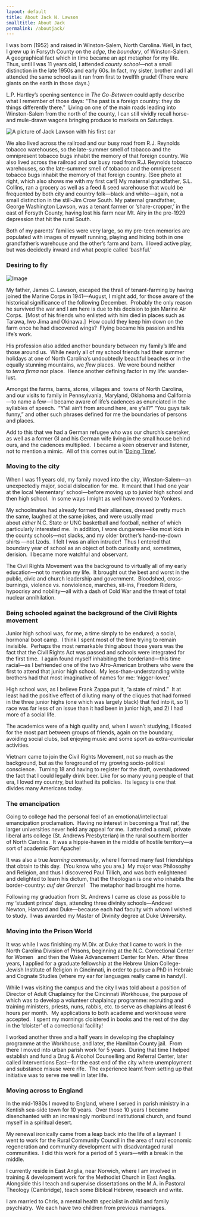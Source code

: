 ```yaml
---
layout: default
title: About Jack N. Lawson
smalltitle: About Jack
permalink: /aboutjack/
---
```


I was born (1952) and raised in Winston-Salem, North Carolina. Well, in fact, I grew up in Forsyth County on the _edge_, the _boundary_, of Winston-Salem. A geographical fact which in time became an apt metaphor for my life. Thus, until I was 11 years old, I attended _county school_—not a small distinction in the late 1950s and early 60s. In fact, my sister, brother and I all attended the same school as it ran from first to twelfth grade! (There were giants on the earth in those days.)

L.P. Hartley’s opening sentence in _The Go-Between_ could aptly describe what I remember of those days: "The past is a foreign country: they do things differently there."  Living on one of the main roads leading into Winston-Salem from the north of the county, I can still vividly recall horse- and mule-drawn wagons bringing produce to markets on Saturdays.

![A picture of Jack Lawson with his first car](http://jacknlawson.com/images/first-car.jpg)

We also lived across the railroad and our busy road from R.J. Reynolds tobacco warehouses, so the late-summer smell of tobacco and the omnipresent tobacco bugs inhabit the memory of that foreign country. We also lived across the railroad and our busy road from R.J. Reynolds tobacco warehouses, so the late-summer smell of tobacco and the omnipresent tobacco bugs inhabit the memory of that foreign country. (See photo at right, which also shows me with my first car!) My maternal grandfather, S.L. Collins, ran a grocery as well as a feed & seed warehouse that would be frequented by both city and country folk—black and white—again, not a small distinction in the still-Jim Crow South. My paternal grandfather, George Washington Lawson, was a tenant farmer or ‘share-cropper,’ in the east of Forsyth County, having lost his farm near Mt. Airy in the pre-1929 depression that hit the rural South. 

Both of my parents’ families were very large, so my pre-teen memories are populated with images of myself running, playing and hiding both in one grandfather’s warehouse and the other’s farm and barn.  I loved active play, but was decidedly inward and what people called ‘bashful.’

### Desiring to fly

![Image](http://jacknlawson.com/images/jacksdad.jpg)

My father, James C. Lawson, escaped the thrall of tenant-farming by having joined the Marine Corps in 1941—August, I might add, for those aware of the historical significance of the following December.  Probably the only reason he survived the war and I am here is due to his decision to join Marine Air Corps.  [Most of his friends who enlisted with him died in places such as Tarawa, Iwo Jima and Okinawa.]  How could they keep him down on the farm once he had discovered wings?  Flying became his passion and his life’s work. 

His profession also added another boundary between my family’s life and those around us.  While nearly all of my school friends had their summer holidays at one of North Carolina’s undoubtedly beautiful beaches or in the equally stunning mountains, we _flew_ places.  We were bound neither to _terra firma_ nor place.  Hence another defining factor in my life: wander-lust.

Amongst the farms, barns, stores, villages and  towns of North Carolina, and our visits to family in Pennsylvania, Maryland, Oklahoma and California—to name a few—I became aware of life’s cadences as enunciated in the syllables of speech.  “Y’all ain’t from around here, are y’all?” “You guys talk funny,” and other such phrases defined for me the boundaries of persons and places.   

Add to this that we had a German refugee who was our church’s caretaker, as well as a former GI and his German wife living in the small house behind ours, and the cadences multiplied.  I became a keen observer and listener, not to mention a mimic.  All of this comes out in '[Doing Time'](http://jacknlawson.com/doingtime.html).

### Moving to the city

When I was 11 years old, my family moved into the _city_, Winston-Salem—an unexpectedly major, social dislocation for me.  It meant that I had one year at the local ‘elementary’ school—before moving up to junior high school and then high school.  In some ways I might as well have moved to Yonkers. 

My schoolmates had already formed their alliances, dressed pretty much the same, laughed at the same jokes, and were usually mad about _either_ N.C. State or UNC basketball and football, neither of which particularly interested me.  In addition, I wore dungarees—like most kids in the county schools—not slacks, and my older brother’s hand-me-down shirts —not Izods.  I felt I was an alien intruder!  Thus I entered that boundary year of school as an object of both curiosity and, sometimes, derision.  I became more watchful and observant.

The Civil Rights Movement was the background to virtually all of my early education—not to mention my life.  It brought out the best and worst in the public, civic and church leadership and government.  Bloodshed, cross-burnings, violence vs. nonviolence, marches, sit-ins, Freedom Riders, hypocrisy and nobility—all with a dash of Cold War and the threat of total nuclear annihilation.

### Being schooled against the background of the Civil Rights movement

Junior high school was, for me, a time simply to be endured; a social, hormonal boot camp.  I think I spent most of the time trying to remain invisible.  Perhaps the most remarkable thing about those years was the fact that the Civil Rights Act was passed and schools were integrated for the first time.  I again found myself inhabiting the borderland—this time racial—as I befriended one of the two Afro-American brothers who were the first to attend that junior high school.  My less-than-understanding white brothers had that most imaginative of names for me: ‘nigger-lover.’

High school was, as I believe Frank Zappa put it, “a state of mind.”  It at least had the positive effect of diluting many of the cliques that had formed in the three junior highs (one which was largely black) that fed into it, so 1) race was far less of an issue than it had been in junior high, and 2) I had more of a social life.

The academics were of a high quality and, when I wasn’t studying, I floated for the most part between groups of friends, again on the boundary, avoiding social clubs, but enjoying music and some sport as extra-curricular activities.

Vietnam came to join the Civil Rights Movement, not so much as the background, but as the foreground of my growing socio-political conscience.  Turning 18 and having to register for the draft, overshadowed the fact that I could legally drink beer. Like for so many young people of that era, I loved my country, but loathed its policies.  Its legacy is one that divides many Americans today.

### The emancipation

Going to college had the personal feel of an emotional/intellectual emancipation proclamation.  Having no interest in becoming a ‘frat rat’, the larger universities never held any appeal for me.  I attended a small, private liberal arts college (St. Andrews Presbyterian) in the rural southern border of North Carolina.  It was a hippie-haven in the middle of hostile territory—a sort of academic Fort Apache! 

It was also a true _learning community_, where I formed many fast friendships that obtain to this day.  (You know who you are.)  My major was Philosophy and Religion, and thus I discovered Paul Tillich, and was both enlightened and delighted to learn his dictum, that the theologian is one who inhabits the border-country: _auf der Grenze_!   The metaphor had brought me home. 

Following my graduation from St. Andrews I came as close as possible to my ‘student prince’ days, attending three divinity schools—Andover Newton, Harvard and Duke—because each had faculty with whom I wished to study.  I was awarded my Master of Divinity degree at Duke University. 

### Moving into the Prison World

It was while I was finishing my M.Div. at Duke that I came to work in the North Carolina Division of Prisons, beginning at the N.C. Correctional Center for Women   and then the Wake Advancement Center for Men.  After three years, I applied for a graduate fellowship at the Hebrew Union College-Jewish Institute of Religion in Cincinnati, in order to pursue a PhD in Hebraic and Cognate Studies (where my ear for languages really came in handy!). 

While I was visiting the campus and the city I was told about a position of Director of Adult Chaplaincy for the Cincinnati Workhouse, the purpose of which was to develop a volunteer chaplaincy programme: recruiting and training ministers, priests, nuns, rabbis, etc. to serve as chaplains at least 6 hours per month.  My applications to both academe and workhouse were accepted.  I spent my mornings cloistered in books and the rest of the day in the ‘cloister’ of a correctional facility!

I worked another three and a half years in developing the chaplaincy programme at the Workhouse, and later, the Hamilton County jail.  From there I moved into urban parish work for 5 years.  During that time I helped establish and fund a Drug & Alcohol Counselling and Referral Center, later called Interventions East—for the east end of the city where unemployment and substance misuse were rife.  The experience learnt from setting up that initiative was to serve me well in later life.

### Moving across to England

In the mid-1980s I moved to England, where I served in parish ministry in a Kentish sea-side town for 10 years.  Over those 10 years I became disenchanted with an increasingly moribund institutional church, and found myself in a spiritual desert. 

My renewal ironically came from a leap back into the life of a layman!  I went to work for the Rural Community Council in the area of rural economic regeneration and community development with disadvantaged rural communities.  I did this work for a period of 5 years—with a break in the middle.

I currently reside in East Anglia, near Norwich, where I am involved in training & development work for the Methodist Church in East Anglia.  Alongside this I teach and supervise dissertations on the M.A. in Pastoral Theology (Cambridge), teach some Biblical Hebrew, research and write. 

I am married to Chris, a mental health specialist in child and family psychiatry.  We each have two children from previous marriages.

 
